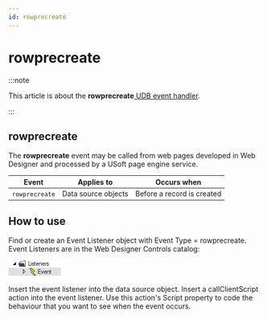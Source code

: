 ```yaml
---
id: rowprecreate
---
```


# rowprecreate




:::note

This article is about the **rowprecreate**[ UDB event handler](/docs/Web_and_app_UIs/UDB_Events).

:::

## **rowprecreate**

The **rowprecreate** event may be called from web pages developed in Web Designer and processed by a USoft page engine service.

|**Event**|**Applies to**|**Occurs when**|
|--------|--------|--------|
|`rowprecreate`|Data source objects|Before a record is created|



## How to use

Find or create an Event Listener object with Event Type = rowprecreate. Event Listeners are in the Web Designer Controls catalog:

![](./assets/ff8672be-ff07-426e-ba7e-0ecf37444b63.png)

Insert the event listener into the data source object. Insert a callClientScript action into the event listener. Use this action's Script property to code the behaviour that you want to see when the event occurs.
